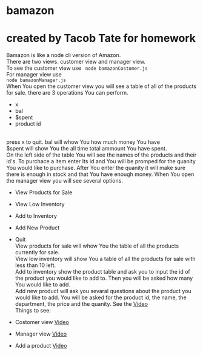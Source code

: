 # bamazon
# created by Tacob Tate for homework

Bamazon is like a node cli version of Amazon.<br>
There are two views. customer view and manager view.<br>
To see the customer view use <code> node bamazonCostomer.js</code><br>
For manager view use <code> node bamazonManager.js</code><br>
When You open the customer view you will see a table of all of the products for sale. there are 3 operations You can perform.
- x<br>
- bal<br>
- $spent<br>
- product id
<br> 
press x to quit.
bal will whow You how much money You have<br>
$spent will show You the all time total ammount You have spent.<br>
On the left side of the table You will see the names of the products and their id's.
To purchace a item enter Its id and You will be promped for the quanity You would like to purchase.
After You enter the quanity it will make sure there is enough in stock and that You have enough money.
When You open the manager view you will see several options.
<br>

- View Products for Sale<br>
- View Low Inventory<br>
- Add to Inventory<br>
- Add New Product<br>
- Quit<br>
View products for sale will whow You the table of all the products currently for sale.<br>
View low inventory will show You a table of all the products for sale with less than 10 left.<br>
Add to inventory show the product table and ask you to input the id of the product you would like to add to. Then you will be asked how many You would like to add.<br>
Add new product will ask you sevaral questions about the product you would like to add. You will be asked for the product id, the name,
the department, the price and the quanity. See the <a href="#" target="_blank">Video</a><br>
Things to see:

- Costomer view <a href="#" target="_blank">Video</a><br>
- Manager view <a href="#" target="_blank">Video</a><br>
- Add a product <a href="#" target="_blank">Video</a>

